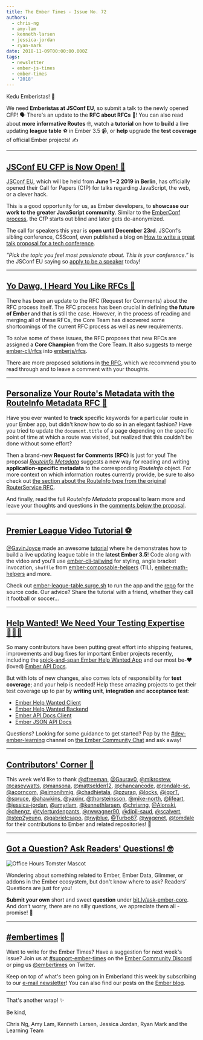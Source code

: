 ```yaml
---
title: The Ember Times - Issue No. 72
authors:
  - chris-ng
  - amy-lam
  - kenneth-larsen
  - jessica-jordan
  - ryan-mark
date: 2018-11-09T00:00:00.000Z
tags:
  - newsletter
  - ember-js-times
  - ember-times
  - '2018'
---
```



Kedu Emberistas! 🐹

We need **Emberistas at JSConf EU**, so submit a talk to the newly opened CFP! 🗣️ There's an update to the **RFC about RFCs** 📜! You can also read about **more informative Routes** 🤓, watch a **tutorial** on how to **build** a live updating **league table** ⚽️ in Ember 3.5 📹, or **help** upgrade the **test coverage** of official Ember projects! ✍️

<!-- READMORE -->

---

## [JSConf EU CFP is Now Open! 👐](https://2019.jsconf.eu/call-for-speakers/)

[JSConf EU](https://2019.jsconf.eu/), which will be held from **June 1 – 2 2019 in Berlin**, has officially opened their Call for Papers (CfP) for talks regarding JavaScript, the web, or a clever hack.

<!--alex ignore blind-->
This is a good opportunity for us, as Ember developers, to **showcase our work to the greater JavaScript community**. Similar to the [EmberConf process](https://www.emberjs.com/blog/2018/10/12/the-ember-times-issue-68.html#toc_a-href-https-emberconf-com-become-a-speaker-html-emberconf-2019-call-for-papers-a), the CfP starts out blind and later gets de-anonymized.

The call for speakers this year is **open until December 23rd**. JSConf’s sibling conference, CSSconf, even published a blog on [How to write a great talk proposal for a tech conference](https://blog.cssconf.eu/2014/06/12/how-to-write-a-great-talk-proposal-for-a-tech-conference/).

_”Pick the topic you feel most passionate about. This is your conference.”_  is the JSConf EU saying so [apply to be a speaker](https://2019.jsconf.eu/call-for-speakers/) today!

---

## [Yo Dawg, I Heard You Like RFCs 📜](https://github.com/emberjs/rfcs/pull/300)

There has been an update to the RFC (Request for Comments) about the RFC process itself. The RFC process has been crucial in defining **the future of Ember** and that is still the case. However, in the process of reading and merging all of these RFCs, the Core Team has discovered some shortcomings of the current RFC process as well as new requirements.

To solve some of these issues, the RFC proposes that new RFCs are assigned a **Core Champion** from the Core Team. It also suggests to merge [ember-cli/rfcs](https://github.com/ember-cli/rfcs) into [emberjs/rfcs](https://github.com/emberjs/rfcs).

There are more proposed solutions in [the RFC](https://github.com/emberjs/rfcs/blob/rfc-process-update/text/0300-rfc-process-update.md), which we recommend you to read through and to leave a comment with your thoughts.

---

## [Personalize Your Route's Metadata with the RouteInfo Metadata RFC 📝](https://github.com/emberjs/rfcs/pull/398)

Have you ever wanted to **track** specific keywords for a particular route in your Ember app, but didn't know how to do so in an elegant fashion? Have you tried to update the `document.title` of a page depending on the specific point of time at which a route was visited, but realized that this couldn't be done without some effort?

Then a brand-new **Request for Comments (RFC)** is just for you! The proposal [_RouteInfo Metadata_](https://github.com/emberjs/rfcs/pull/398) suggests a new way for reading and writing **application-specific metadata** to the corresponding _RouteInfo_ object. For more context on which information routes currently provide, be sure to also check out [the section about the RouteInfo type from the original RouterService RFC](https://github.com/emberjs/rfcs/blob/master/text/0095-router-service.md#routeinfo-type).

And finally, read the full _RouteInfo Metadata_ proposal to learn more and leave your thoughts and questions in the [comments below the proposal](https://github.com/emberjs/rfcs/pull/398).

---

## [Premier League Video Tutorial ⚽️](https://twitter.com/gavinjoyce/status/1059533557130059779)

[@GavinJoyce](https://github.com/gavinjoyce) made an awesome [tutorial](https://www.youtube.com/watch?v=vYakop2d2RI) where he demonstrates how to build a live updating league table in the **latest Ember 3.5**! Code along with the video and you'll use [ember-cli-tailwind](https://github.com/embermap/ember-cli-tailwind) for styling, angle bracket invocation, `shuffle` from [ember-composable-helpers](https://github.com/DockYard/ember-composable-helpers) (TIL), [ember-math-helpers](https://github.com/shipshapecode/ember-math-helpers) and more.

Check out [ember-league-table.surge.sh](http://ember-league-table.surge.sh) to run the app and the [repo](https://github.com/GavinJoyce/ember-league-table) for the source code. Our advice? Share the tutorial with a friend, whether they call it football or soccer...

---

## [Help Wanted! We Need Your Testing Expertise 👨🏾‍🏫](https://github.com/ember-learn/ember-help-wanted/issues/22)

So many contributors have been putting great effort into shipping features, improvements and bug fixes for important Ember projects recently, including the [spick-and-span Ember Help Wanted App](https://help-wanted.emberjs.com/) and our most be-❤️(loved) [Ember API Docs](https://www.emberjs.com/api/ember/release).

But with lots of new changes, also comes lots of responsibility for **test coverage**; and your help is needed!
Help these amazing projects to get their test coverage up to par by **writing unit**, **integration** and **acceptance test**:

- [Ember Help Wanted Client](https://github.com/ember-learn/ember-help-wanted)
- [Ember Help Wanted Backend](https://github.com/ember-learn/ember-help-wanted-server)
- [Ember API Docs Client](https://github.com/ember-learn/ember-api-docs)
- [Ember JSON API Docs](https://github.com/ember-learn/ember-jsonapi-docs)

Questions? Looking for some guidance to get started? Pop by the [#dev-ember-learning](https://discordapp.com/channels/480462759797063690/480777444203429888) channel on [the Ember Community Chat](https://discordapp.com/invite/zT3asNS) and ask away!

---

## [Contributors' Corner 👏](https://guides.emberjs.com/release/contributing/repositories/)

<p>This week we'd like to thank <a href="https://github.com/dfreeman" target="gh-user">@dfreeman</a>, <a href="https://github.com/Gaurav0" target="gh-user">@Gaurav0</a>, <a href="https://github.com/mikrostew" target="gh-user">@mikrostew</a>, <a href="https://github.com/caseywatts" target="gh-user">@caseywatts</a>, <a href="https://github.com/mansona" target="gh-user">@mansona</a>, <a href="https://github.com/mattselden12" target="gh-user">@mattselden12</a>, <a href="https://github.com/chancancode" target="gh-user">@chancancode</a>, <a href="https://github.com/rondale-sc" target="gh-user">@rondale-sc</a>, <a href="https://github.com/acorncom" target="gh-user">@acorncom</a>, <a href="https://github.com/simonihmig" target="gh-user">@simonihmig</a>, <a href="https://github.com/chadhietala" target="gh-user">@chadhietala</a>, <a href="https://github.com/pzuraq" target="gh-user">@pzuraq</a>, <a href="https://github.com/locks" target="gh-user">@locks</a>, <a href="https://github.com/igorT" target="gh-user">@igorT</a>, <a href="https://github.com/spruce" target="gh-user">@spruce</a>, <a href="https://github.com/ahawkins" target="gh-user">@ahawkins</a>, <a href="https://github.com/yaxinr" target="gh-user">@yaxinr</a>, <a href="https://github.com/thorsteinsson" target="gh-user">@thorsteinsson</a>, <a href="https://github.com/mike-north" target="gh-user">@mike-north</a>, <a href="https://github.com/lifeart" target="gh-user">@lifeart</a>, <a href="https://github.com/jessica-jordan" target="gh-user">@jessica-jordan</a>, <a href="https://github.com/amyrlam" target="gh-user">@amyrlam</a>, <a href="https://github.com/kennethlarsen" target="gh-user">@kennethlarsen</a>, <a href="https://github.com/chrisrng" target="gh-user">@chrisrng</a>, <a href="https://github.com/Alonski" target="gh-user">@Alonski</a>, <a href="https://github.com/chengz" target="gh-user">@chengz</a>, <a href="https://github.com/tylerturdenpants" target="gh-user">@tylerturdenpants</a>, <a href="https://github.com/rwwagner90" target="gh-user">@rwwagner90</a>, <a href="https://github.com/dipil-saud" target="gh-user">@dipil-saud</a>, <a href="https://github.com/scalvert" target="gh-user">@scalvert</a>, <a href="https://github.com/step2yeung" target="gh-user">@step2yeung</a>, <a href="https://github.com/gabrielcsapo" target="gh-user">@gabrielcsapo</a>, <a href="https://github.com/rwjblue" target="gh-user">@rwjblue</a>, <a href="https://github.com/Turbo87" target="gh-user">@Turbo87</a>, <a href="https://github.com/wagenet" target="gh-user">@wagenet</a>, <a href="https://github.com/tomdale" target="gh-user">@tomdale</a> for their contributions to Ember and related repositories! 💖</p>

---

## [Got a Question? Ask Readers' Questions! 🤓](https://docs.google.com/forms/d/e/1FAIpQLScqu7Lw_9cIkRtAiXKitgkAo4xX_pV1pdCfMJgIr6Py1V-9Og/viewform)

<div class="blog-row">
  <img class="float-right small transparent padded" alt="Office Hours Tomster Mascot" title="Readers' Questions" src="/images/tomsters/officehours.png" />

  <p>Wondering about something related to Ember, Ember Data, Glimmer, or addons in the Ember ecosystem, but don't know where to ask? Readers’ Questions are just for you!</p>

<p><strong>Submit your own</strong> short and sweet <strong>question</strong> under <a href="https://bit.ly/ask-ember-core" target="rq">bit.ly/ask-ember-core</a>. And don’t worry, there are no silly questions, we appreciate them all - promise! 🤞</p>

</div>

---

## [#embertimes](https://emberjs.com/blog/tags/newsletter.html) 📰

Want to write for the Ember Times? Have a suggestion for next week's issue? Join us at [#support-ember-times](https://discordapp.com/channels/480462759797063690/485450546887786506) on the [Ember Community Discord](https://discordapp.com/invite/zT3asNS) or ping us [@embertimes](https://twitter.com/embertimes) on Twitter.

Keep on top of what's been going on in Emberland this week by subscribing to our [e-mail newsletter](https://the-emberjs-times.ongoodbits.com/)! You can also find our posts on the [Ember blog](https://emberjs.com/blog/tags/newsletter.html).

---


That's another wrap! ✨

Be kind,

Chris Ng, Amy Lam, Kenneth Larsen, Jessica Jordan, Ryan Mark and the Learning Team
